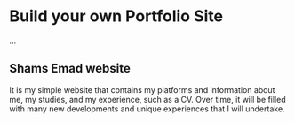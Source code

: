 # Build your own Portfolio Site
...
## Shams Emad website

It is my simple website that contains my platforms and information about me, my studies, and my experience, such as a CV. Over time, it will be filled with many new developments and unique experiences that I will undertake.

